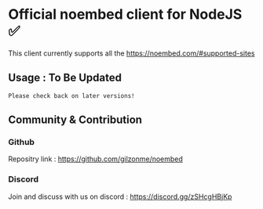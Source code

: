 # Official noembed client for NodeJS ✅

This client currently supports all the https://noembed.com/#supported-sites

## Usage : To Be Updated

~~~
Please check back on later versions!
~~~

## Community & Contribution

### Github

Repositry link : https://github.com/gilzonme/noembed

### Discord

Join and discuss with us on discord : https://discord.gg/zSHcgHBjKp